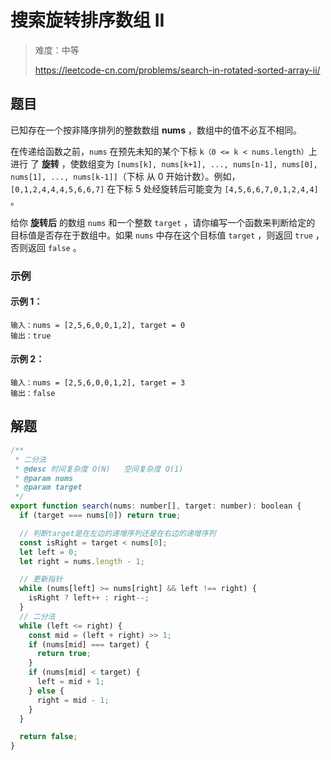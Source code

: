 # 搜索旋转排序数组 II

> 难度：中等
>
> https://leetcode-cn.com/problems/search-in-rotated-sorted-array-ii/

## 题目

已知存在一个按非降序排列的整数数组 **nums** ，数组中的值不必互不相同。

在传递给函数之前，`nums` 在预先未知的某个下标 `k（0 <= k < nums.length）`上进行
了 **旋转** ，使数组变为
`[nums[k], nums[k+1], ..., nums[n-1], nums[0], nums[1], ..., nums[k-1]]`（下标
从 0 开始计数）。例如， `[0,1,2,4,4,4,5,6,6,7]` 在下标 5 处经旋转后可能变为
`[4,5,6,6,7,0,1,2,4,4]` 。

给你 **旋转后** 的数组 `nums` 和一个整数 `target` ，请你编写一个函数来判断给定的
目标值是否存在于数组中。如果 `nums` 中存在这个目标值 `target` ，则返回 `true` ，
否则返回 `false` 。

### 示例

#### 示例 1：

```
输入：nums = [2,5,6,0,0,1,2], target = 0
输出：true
```

#### 示例 2：

```
输入：nums = [2,5,6,0,0,1,2], target = 3
输出：false
```

## 解题

```javascript
/**
 * 二分法
 * @desc 时间复杂度 O(N)   空间复杂度 O(1)
 * @param nums
 * @param target
 */
export function search(nums: number[], target: number): boolean {
  if (target === nums[0]) return true;

  // 判断target是在左边的递增序列还是在右边的递增序列
  const isRight = target < nums[0];
  let left = 0;
  let right = nums.length - 1;

  // 更新指针
  while (nums[left] >= nums[right] && left !== right) {
    isRight ? left++ : right--;
  }
  // 二分法
  while (left <= right) {
    const mid = (left + right) >> 1;
    if (nums[mid] === target) {
      return true;
    }
    if (nums[mid] < target) {
      left = mid + 1;
    } else {
      right = mid - 1;
    }
  }

  return false;
}
```
